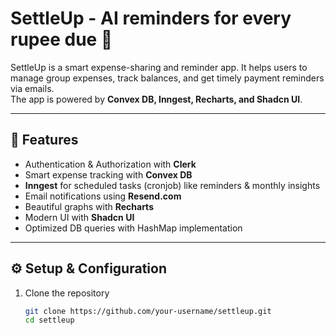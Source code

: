 # SettleUp - AI reminders for every rupee due 💸

SettleUp is a smart expense-sharing and reminder app. It helps users to manage group expenses, track balances, and get timely payment reminders via emails.  
The app is powered by **Convex DB, Inngest, Recharts, and Shadcn UI**.

---

## 🔑 Features

- Authentication & Authorization with **Clerk**
- Smart expense tracking with **Convex DB**
- **Inngest** for scheduled tasks (cronjob) like reminders & monthly insights
- Email notifications using **Resend.com**
- Beautiful graphs with **Recharts**
- Modern UI with **Shadcn UI**
- Optimized DB queries with HashMap implementation

---

## ⚙️ Setup & Configuration

1. Clone the repository  
   ```bash
   git clone https://github.com/your-username/settleup.git
   cd settleup
